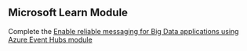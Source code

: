 ## Microsoft Learn Module  ##

Complete the [Enable reliable messaging for Big Data applications using Azure Event Hubs module](https://docs.microsoft.com/en-us/learn/modules/enable-reliable-messaging-for-big-data-apps-using-event-hubs/?WT.mc_id=cloudpoweredsyllabus-github-pdecarlo)

